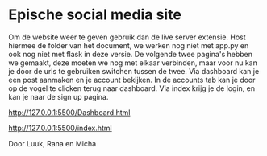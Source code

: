 # Epische social media site

Om de website weer te geven gebruik dan de live server extensie. Host hiermee de folder van het document, we werken nog niet met app.py en ook nog niet met flask in deze versie. De volgende twee pagina's hebben we gemaakt, deze moeten we nog met elkaar verbinden, maar voor nu kan je door de urls te gebruiken switchen tussen de twee. Via dashboard kan je een post aanmaken en je account bekijken. In de accounts tab kan je door op de vogel te clicken terug naar dashboard. Via index krijg je de login, en kan je naar de sign up pagina.

http://127.0.0.1:5500/Dashboard.html

http://127.0.0.1:5500/index.html

Door Luuk, Rana en Micha

